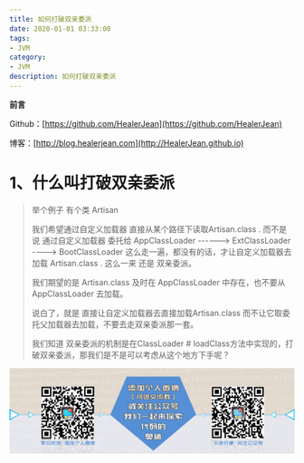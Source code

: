 ```yaml
---
title: 如何打破双亲委派
date: 2020-01-01 03:33:00
tags: 
- JVM
category: 
- JVM
description: 如何打破双亲委派
---
```


**前言**     

 Github：[https://github.com/HealerJean](https://github.com/HealerJean)         

 博客：[http://blog.healerjean.com](http://HealerJean.github.io)          



# 1、什么叫打破双亲委派

> 举个例子 有个类 Artisan      
>
> 我们希望通过自定义加载器 直接从某个路径下读取Artisan.class . 而不是说 通过自定义加载器 委托给 AppClassLoader ------> ExtClassLoader ----> BootClassLoader 这么走一遍，都没有的话，才让自定义加载器去加载 Artisan.class . 这么一来 还是 双亲委派。     
>
> 我们期望的是 Artisan.class 及时在 AppClassLoader 中存在，也不要从AppClassLoader 去加载。      
>
> 说白了，就是 直接让自定义加载器去直接加载Artisan.class 而不让它取委托父加载器去加载，不要去走双亲委派那一套。         
>
> 我们知道 双亲委派的机制是在ClassLoader # loadClass方法中实现的，打破双亲委派，那我们是不是可以考虑从这个地方下手呢？




























![ContactAuthor](https://raw.githubusercontent.com/HealerJean/HealerJean.github.io/master/assets/img/artical_bottom.jpg)



<!-- Gitalk 评论 start  -->

<link rel="stylesheet" href="https://unpkg.com/gitalk/dist/gitalk.css">

<script src="https://unpkg.com/gitalk@latest/dist/gitalk.min.js"></script> 
<div id="gitalk-container"></div>    
 <script type="text/javascript">
    var gitalk = new Gitalk({
		clientID: `1d164cd85549874d0e3a`,
		clientSecret: `527c3d223d1e6608953e835b547061037d140355`,
		repo: `HealerJean.github.io`,
		owner: 'HealerJean',
		admin: ['HealerJean'],
		id: 'AAAAAAAAAAAAAAAAAA',
    });
    gitalk.render('gitalk-container');
</script> 



<!-- Gitalk end -->



